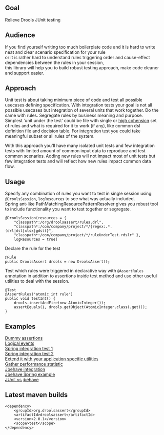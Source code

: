 ## Goal

Relieve Drools JUnit testing 

## Audience

If you find yourself writing too much boilerplate code and it is hard to write neat and clear scenario specification for your rule    
or it is rather hard to understand rules triggering order and cause-effect dependencies between the rules in your session,  
this library will help you to build robust testing approach, make code cleaner and support easier.  

## Approach

Unit test is about taking minimum piece of code and test all possible usecases defining specification. With integration tests your goal is not all possible usecases but integration of several units that work together. Do the same with rules. Segregate rules by business meaning and purpose. Simplest 'unit under the test' could be file with single or [high cohension](https://stackoverflow.com/questions/10830135/what-is-high-cohesion-and-how-to-use-it-make-it) set of rules and what is required for it to work (if any), like common dsl definition file and decision table. For integration test you could take meaningful subset or all rules of the system. 

With this approach you'll have many isolated unit tests and few integration tests with limited amount of common input data to reproduce and test common scenarios. Adding new rules will not impact most of unit tests but few integration tests and will reflect how new rules impact common data flow.

## Usage

Specify any combination of rules you want to test in single session using `@DroolsSession`, `logResources` to see what was actually included.  
Spring ant-like PathMatchingResourcePatternResolver gives you robust tool to include functionality you want to test together or segregate.  

	@DroolsSession(resources = {
		"classpath*:/org/droolsassert/rules.drl",
		"classpath*:/com/company/project/*/{regex:.*.(drl|dsl|xlsx|gdst)}",
		"classpath*:/com/company/project/*/ruleUnderTest.rdslr" },
		logResources = true)

Declare the rule for the test

	@Rule
	public DroolsAssert drools = new DroolsAssert();

Test which rules were triggered in declarative way with `@AssertRules` annotation in addition to assertions inside test method and use other useful utilities to deal with the session.

	@Test
	@AssertRules("atomic int rule")
	public void testInt() {
		drools.insertAndFire(new AtomicInteger());
		assertEquals(1, drools.getObject(AtomicInteger.class).get());
	}

## Examples

[Dummy assertions](https://github.com/droolsassert/droolsassert/wiki/1.-Dummy-assertions)  
[Logical events](https://github.com/droolsassert/droolsassert/wiki/2.-Logical-events)  
[Spring integration test 1](https://github.com/droolsassert/droolsassert/wiki/3.-Spring-integration-test-1)  
[Spring integration test 2](https://github.com/droolsassert/droolsassert/wiki/4.-Spring-integration-test-2)  
[Extend it with your application specific utilities](https://github.com/droolsassert/droolsassert/wiki/5.-Extension-example)  
[Gather performance statistic](https://github.com/droolsassert/droolsassert/wiki/6.-Performance-stats)  
[Jbehave integration](https://github.com/droolsassert/droolsassert/wiki/8.-Jbehave-integration)  
[Jbehave Spring example](https://github.com/droolsassert/droolsassert/wiki/9.-Jbehave-Spring-example)  
[JUnit vs jbehave](https://github.com/droolsassert/droolsassert/wiki/10.-JUnit-vs-jbehave)  

## Latest maven builds

    <dependency>
        <groupId>org.droolsassert</groupId>
        <artifactId>droolsassert</artifactId>
        <version>2.0.1</version>
        <scope>test</scope>
    </dependency>

